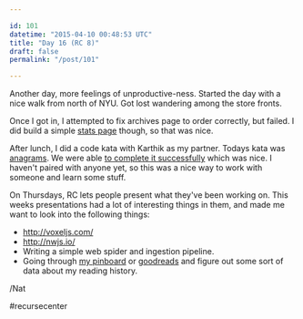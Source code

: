 ```yaml
---

id: 101
datetime: "2015-04-10 00:48:53 UTC"
title: "Day 16 (RC 8)"
draft: false
permalink: "/post/101"

---
```


Another day, more feelings of unproductive-ness. Started the day with a nice walk from north of NYU. Got lost wandering among the store fronts.

Once I got in, I attempted to fix archives page to order correctly, but failed. I did build a simple [stats page](/stats) though, so that was nice.

After lunch, I did a code kata with Karthik as my partner. Todays kata was [anagrams](http://codekata.com/kata/kata06-anagrams/). We were able [to complete it successfully](https://gist.github.com/icco/187b9f49b0230c56811d) which was nice. I haven't paired with anyone yet, so this was a nice way to work with someone and learn some stuff.

On Thursdays, RC lets people present what they've been working on. This weeks presentations had a lot of interesting things in them, and made me want to look into the following things:

* http://voxeljs.com/
* http://nwjs.io/
* Writing a simple web spider and ingestion pipeline.
* Going through [my pinboard](https://web.archive.org/web/20201002102815/http://pinboard.in/u:icco/) or [goodreads](https://www.goodreads.com/user/show/12680-nat) and figure out some sort of data about my reading history.

/Nat

#recursecenter
